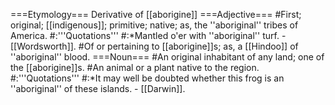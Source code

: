 ===Etymology===
Derivative of [[aborigine]]
===Adjective===
#First; original; [[indigenous]]; primitive; native; as, the ''aboriginal'' tribes of America.
#:'''Quotations'''
#:*Mantled o'er with ''aboriginal'' turf. - [[Wordsworth]].
#Of or pertaining to [[aborigine]]s; as, a [[Hindoo]] of ''aboriginal'' blood.
===Noun===
#An original inhabitant of any land; one of the [[aborigine]]s.
#An animal or a plant native to the region.
#:'''Quotations'''
#:*It may well be doubted whether this frog is an ''aboriginal'' of these islands. - [[Darwin]].